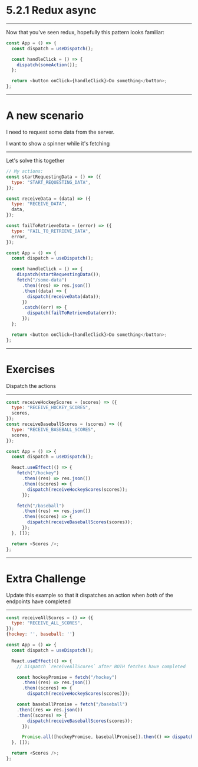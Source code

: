 # 5.2.1 Redux async

---

Now that you've seen redux, hopefully this pattern looks familiar:

```js
const App = () => {
  const dispatch = useDispatch();

  const handleClick = () => {
    dispatch(someAction());
  };

  return <button onClick={handleClick}>Do something</button>;
};
```

---

# A new scenario

I need to request some data from the server.

I want to show a spinner while it's fetching

---

Let's solve this together

```js
// My actions:
const startRequestingData = () => ({
  type: "START_REQUESTING_DATA",
});

const receiveData = (data) => ({
  type: "RECEIVE_DATA",
  data,
});

const failToRetrieveData = (error) => ({
  type: "FAIL_TO_RETRIEVE_DATA",
  error,
});

const App = () => {
  const dispatch = useDispatch();

  const handleClick = () => {
    dispatch(startRequestingData());
    fetch("/some-data")
      .then((res) => res.json())
      .then((data) => {
        dispatch(receiveData(data));
      })
      .catch((err) => {
        dispatch(failToRetrieveData(err));
      });
  };

  return <button onClick={handleClick}>Do something</button>;
};
```

---

# Exercises

Dispatch the actions

---

<Timer />

```js
const receiveHockeyScores = (scores) => ({
  type: "RECEIVE_HOCKEY_SCORES",
  scores,
});
const receiveBaseballScores = (scores) => ({
  type: "RECEIVE_BASEBALL_SCORES",
  scores,
});

const App = () => {
  const dispatch = useDispatch();

  React.useEffect(() => {
    fetch("/hockey")
      .then((res) => res.json())
      .then((scores) => {
        dispatch(receiveHockeyScores(scores));
      });

    fetch("/baseball")
      .then((res) => res.json())
      .then((scores) => {
        dispatch(receiveBaseballScores(scores));
      });
  }, []);

  return <Scores />;
};
```

---

# Extra Challenge

Update this example so that it dispatches an action when _both_ of the endpoints have completed

---

<Timer />

```js
const receiveAllScores = () => ({
  type: "RECEIVE_ALL_SCORES",
});
{hockey: '', baseball: ''}

const App = () => {
  const dispatch = useDispatch();

  React.useEffect(() => {
    // Dispatch `receiveAllScores` after BOTH fetches have completed

    const hockeyPromise = fetch("/hockey")
      .then((res) => res.json())
      .then((scores) => {
        dispatch(receiveHockeyScores(scores)});

    const baseballPromise = fetch("/baseball")
    .then((res => res.json())
    .then((scores) => {
        dispatch(receiveBaseballScores(scores));
      });

      Promise.all([hockeyPromise, baseballPromise]).then(() => dispatch(receiveAllScores()))
  }, []);

  return <Scores />;
};
```
